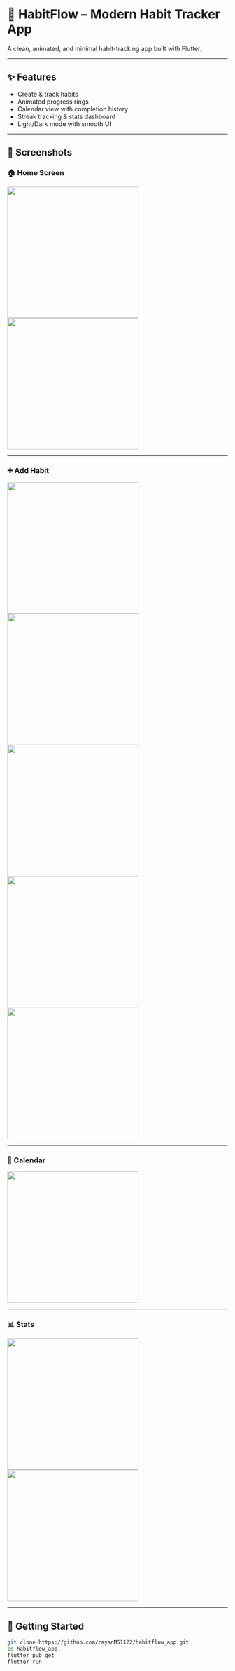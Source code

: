 # 🌱 HabitFlow – Modern Habit Tracker App

A clean, animated, and minimal habit-tracking app built with Flutter.

---

## ✨ Features
- Create & track habits
- Animated progress rings
- Calendar view with completion history
- Streak tracking & stats dashboard
- Light/Dark mode with smooth UI

---

## 📱 Screenshots

### 🏠 Home Screen  
<img src="assets/screenshots/home_screen.png" width="300" />  
<img src="assets/screenshots/home_screen(2).png.png" width="300" />

---

### ➕ Add Habit  
<img src="assets/screenshots/create_new_haibt_screen.png" width="300" />  
<img src="assets/screenshots/create_new_haibt_screen(2).png" width="300" />  
<img src="assets/screenshots/create_new_haibt_screen(3).png" width="300" />  
<img src="assets/screenshots/create_new_haibt_screen(4).png" width="300" />  
<img src="assets/screenshots/create_new_haibt_screen(5).png" width="300" />

---

### 📆 Calendar  
<img src="assets/screenshots/calender_screen.png" width="300" />

---

### 📊 Stats  
<img src="assets/screenshots/statics_screen.png" width="300" />  
<img src="assets/screenshots/statics_screen(year).png" width="300" />

---

## 🚀 Getting Started
```bash
git clone https://github.com/rayanMS1122/habitflow_app.git
cd habitflow_app
flutter pub get
flutter run
